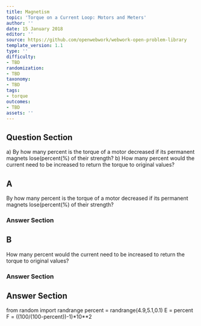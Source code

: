 ```yaml
---
title: Magnetism
topic: 'Torque on a Current Loop: Motors and Meters'
author: ''
date: 15 January 2018
editor: ''
source: https://github.com/openwebwork/webwork-open-problem-library
template_version: 1.1
type: ''
difficulty:
- TBD
randomization:
- TBD
taxonomy:
- TBD
tags:
- torque
outcomes:
- TBD
assets: ''
---
```


## Question Section 

a) By how many percent is the torque of a motor decreased if its permanent magnets lose(percent(%) of their strength?
b) How many percent would the current need to be increased to return the torque to original values?

## A
By how many percent is the torque of a motor decreased if its permanent magnets lose(percent(%) of their strength?
### Answer Section
## B
How many percent would the current need to be increased to return the torque to original values?
### Answer Section


## Answer Section

from random import randrange
percent = randrange(4.9,5.1,0.1)
E = percent
F = ((100/(100-percent))-1)*10**2